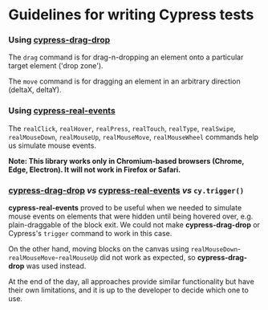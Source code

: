 # Guidelines for writing Cypress tests

### Using [cypress-drag-drop](https://github.com/4teamwork/cypress-drag-drop)

The `drag` command is for drag-n-dropping an element onto a particular target element
('drop zone').

The `move` command is for dragging an element in an arbitrary direction (deltaX, deltaY).

### Using [cypress-real-events](https://github.com/dmtrKovalenko/cypress-real-events)

The `realClick`, `realHover`, `realPress`, `realTouch`, `realType`, `realSwipe`, `realMouseDown`,
`realMouseUp`, `realMouseMove`, `realMouseWheel` commands help us simulate mouse events.

<b>Note: This library works only in Chromium-based browsers (Chrome, Edge, Electron).
It will not work in Firefox or Safari.</b>

### [cypress-drag-drop](https://github.com/4teamwork/cypress-drag-drop) <i>vs</i> [cypress-real-events](https://github.com/dmtrKovalenko/cypress-real-events) <i>vs</i> `cy.trigger()`

<b>cypress-real-events</b> proved to be useful when we needed to simulate mouse events on elements that were hidden
until being hovered over, e.g. plain-draggable of the block exit. We could not make <b>cypress-drag-drop</b>
or Cypress's `trigger` command to work in this case.

On the other hand, moving blocks on the canvas using `realMouseDown`-`realMouseMove`-`realMouseUp`
did not work as expected, so <b>cypress-drag-drop</b> was used instead.

At the end of the day, all approaches provide similar functionality but have their own limitations, and it is up to
the developer to decide which one to use.
